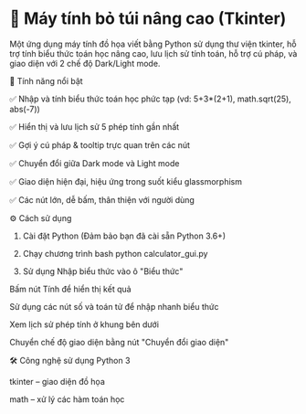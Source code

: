 # 🧮 Máy tính bỏ túi nâng cao (Tkinter)

Một ứng dụng máy tính đồ họa viết bằng Python sử dụng thư viện tkinter, hỗ trợ tính biểu thức toán học nâng cao, lưu lịch sử tính toán, hỗ trợ cú pháp, và giao diện với 2 chế độ Dark/Light mode.

🚀 Tính năng nổi bật

✅ Nhập và tính biểu thức toán học phức tạp (vd: 5+3*(2+1), math.sqrt(25), abs(-7))

✅ Hiển thị và lưu lịch sử 5 phép tính gần nhất

✅ Gợi ý cú pháp & tooltip trực quan trên các nút

✅ Chuyển đổi giữa Dark mode và Light mode

✅ Giao diện hiện đại, hiệu ứng trong suốt kiểu glassmorphism

✅ Các nút lớn, dễ bấm, thân thiện với người dùng

⚙️ Cách sử dụng
1. Cài đặt Python
(Đảm bảo bạn đã cài sẵn Python 3.6+)

2. Chạy chương trình
bash
python calculator_gui.py

3. Sử dụng
Nhập biểu thức vào ô "Biểu thức"

Bấm nút Tính để hiển thị kết quả

Sử dụng các nút số và toán tử để nhập nhanh biểu thức

Xem lịch sử phép tính ở khung bên dưới

Chuyển chế độ giao diện bằng nút "Chuyển đổi giao diện"

🛠 Công nghệ sử dụng
Python 3

tkinter – giao diện đồ họa

math – xử lý các hàm toán học

